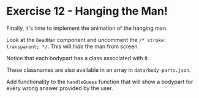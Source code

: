 # Exercise 12 - Hanging the Man!

Finally, it's time to implement the animation of the hanging man.

Look at the `DeadMan` component and uncomment the `/* stroke: transparent; */`. This will _hide_ the man from screen.

Notice that each bodypart has a class associated with it.

These classnames are also available in an array in `data/body-parts.json`.

Add functionality to the `handleGuess` function that will show a bodypart for every wrong answer provided by the user.
